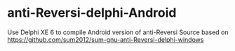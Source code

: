 anti-Reversi-delphi-Android
===========================

Use Delphi XE 6 to compile Android version of anti-Reversi
Source based on https://github.com/sum2012/sum-gnu-anti-Reversi-delphi-windows
